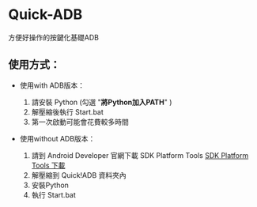 # Quick-ADB
方便好操作的按鍵化基礎ADB


## 使用方式：
- 使用with ADB版本：
  1. 請安裝 Python (勾選 "**將Python加入PATH**" )
  2. 解壓縮後執行 Start.bat
  3. 第一次啟動可能會花費較多時間
  
- 使用without ADB版本：
  1. 請到 Android Developer 官網下載 SDK Platform Tools
  [SDK Platform Tools 下載](https://developer.android.com/tools/releases/platform-tools?hl=zh-tw)
  3. 解壓縮到 Quick!ADB 資料夾內
  4. 安裝Python
  5. 執行 Start.bat
